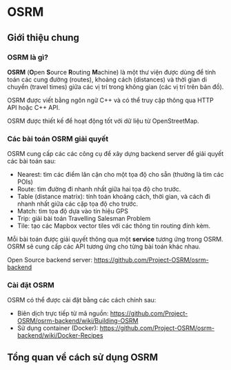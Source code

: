 # OSRM

## Giới thiệu chung
### OSRM là gì?
**OSRM** (**O**pen **S**ource **R**outing **M**achine) là một thư viện được dùng để tính toán các cung đường (routes), khoảng cách (distances) và thời gian di chuyển (travel times) giữa các vị trí trong không gian (các vị trí trên bản đồ).

OSRM được viết bằng ngôn ngữ C++ và có thể truy cập thông qua HTTP API hoặc C++ API.

OSRM được thiết kế để hoạt động tốt với dữ liệu từ OpenStreetMap.

### Các bài toán OSRM giải quyết
OSRM cung cấp các các công cụ để xây dựng backend server để giải quyết các bài toán sau:

- Nearest: tìm các điểm lân cận cho một tọa độ cho sẵn (thường là tìm các POIs)
- Route: tìm đường đi nhanh nhất giữa hai tọa độ cho trước.
- Table (distance matrix): tính toán khoảng cách, thời gian, và cách đi nhanh nhất giữa các cặp tọa độ cho trước.
- Match: tìm tọa độ dựa vào tín hiệu GPS
- Trip: giải bài toán Travelling Salesman Problem
- Tile: tạo các Mapbox vector tiles với các thông tin routing đính kèm.

Mỗi bài toán được giải quyết thông qua một **service** tương ứng trong OSRM. OSRM sẽ cung cấp các API tương ứng cho từng bài toán khác nhau.

Open Source backend server: https://github.com/Project-OSRM/osrm-backend

### Cài đặt OSRM
OSRM có thể được cài đặt bằng các cách chính sau:
- Biên dịch trực tiếp từ mã nguồn: https://github.com/Project-OSRM/osrm-backend/wiki/Building-OSRM
- Sử dụng container (Docker): https://github.com/Project-OSRM/osrm-backend/wiki/Docker-Recipes

## Tổng quan về cách sử dụng OSRM


























